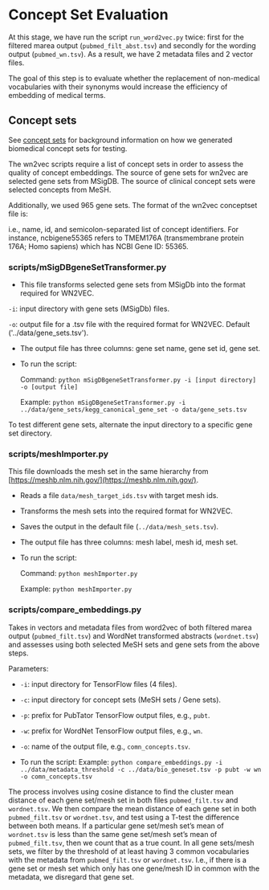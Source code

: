 # Concept Set Evaluation

At this stage, we have run the script `run_word2vec.py` twice: first for the filtered marea output (`pubmed_filt_abst.tsv`) and secondly for the wording output (`pubmed_wn.tsv`). As a result, we have 2 metadata files and 2 vector files.

The goal of this step is to evaluate whether the replacement of non-medical vocabularies with their synonyms would increase the efficiency of embedding of medical terms.

## Concept sets

See [concept sets](concept_sets.md) for background information on how we generated biomedical concept sets for testing.

The wn2vec scripts require a list of concept sets in order to assess the quality of concept embeddings. The source of gene sets for wn2vec are selected gene sets from MSigDB. The source of clinical concept sets were selected concepts from MeSH.

Additionally, we used 965 gene sets. The format of the wn2vec conceptset file is:


i.e., name, id, and semicolon-separated list of concept identifiers. For instance, ncbigene55365 refers to TMEM176A (transmembrane protein 176A; Homo sapiens) which has NCBI Gene ID: 55365.

### scripts/mSigDBgeneSetTransformer.py

- This file transforms selected gene sets from MSigDb into the format required for WN2VEC.

`-i`: input directory with gene sets (MSigDb) files.

`-o`: output file for a .tsv file with the required format for WN2VEC. Default ('../data/gene_sets.tsv').

- The output file has three columns: gene set name, gene set id, gene set.

- To run the script:

    Command: `python mSigDBgeneSetTransformer.py -i [input directory] -o [output file]`

    Example: `python mSigDBgeneSetTransformer.py -i ../data/gene_sets/kegg_canonical_gene_set -o data/gene_sets.tsv`

To test different gene sets, alternate the input directory to a specific gene set directory.


### scripts/meshImporter.py

This file downloads the mesh set in the same hierarchy from [https://meshb.nlm.nih.gov/](https://meshb.nlm.nih.gov/).
- Reads a file `data/mesh_target_ids.tsv` with target mesh ids.

- Transforms the mesh sets into the required format for WN2VEC.

- Saves the output in the default file (`../data/mesh_sets.tsv`).

- The output file has three columns: mesh label, mesh id, mesh set.

- To run the script:

    Command: `python meshImporter.py`

    Example: `python meshImporter.py`

### scripts/compare_embeddings.py

Takes in vectors and metadata files from word2vec of both filtered marea output (`pubmed_filt.tsv`) and WordNet transformed abstracts (`wordnet.tsv`) and assesses using both selected MeSH sets and gene sets from the above steps.

Parameters:

- `-i`: input directory for TensorFlow files (4 files).

- `-c`: input directory for concept sets (MeSH sets / Gene sets).

- `-p`: prefix for PubTator TensorFlow output files, e.g., `pubt`.

- `-w`: prefix for WordNet TensorFlow output files, e.g., `wn`.

- `-o`: name of the output file, e.g., `comn_concepts.tsv`.


- To run the script:
    Example: `python compare_embeddings.py -i ../data/metadata_threshold -c ../data/bio_geneset.tsv -p pubt -w wn -o comn_concepts.tsv`

The process involves using cosine distance to find the cluster mean distance of each gene set/mesh set in both files `pubmed_filt.tsv` and `wordnet.tsv`. We then compare the mean distance of each gene set in both `pubmed_filt.tsv` or `wordnet.tsv`, and test using a T-test the difference between both means. If a particular gene set/mesh set’s mean of `wordnet.tsv` is less than the same gene set/mesh set’s mean of `pubmed_filt.tsv`, then we count that as a true count. In all gene sets/mesh sets, we filter by the threshold of at least having 3 common vocabularies with the metadata from `pubmed_filt.tsv` or `wordnet.tsv`. I.e., if there is a gene set or mesh set which only has one gene/mesh ID in common with the metadata, we disregard that gene set.
